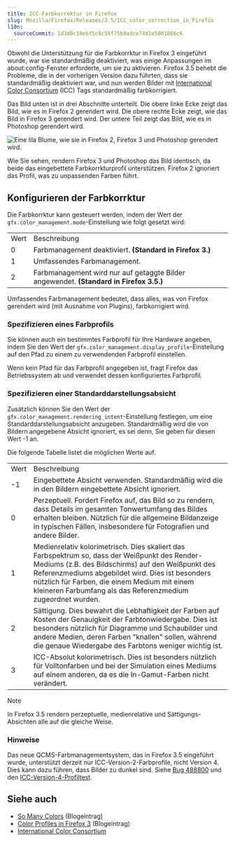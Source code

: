 ```yaml
---
title: ICC-Farbkorrektur in Firefox
slug: Mozilla/Firefox/Releases/3.5/ICC_color_correction_in_Firefox
l10n:
  sourceCommit: 1d3d0c10ebf5c8c55f75b9adce74d1e5001866c6
---
```


Obwohl die Unterstützung für die Farbkorrktur in Firefox 3 eingeführt wurde, war sie standardmäßig deaktiviert, was einige Anpassungen im about:config-Fenster erforderte, um sie zu aktivieren. Firefox 3.5 behebt die Probleme, die in der vorherigen Version dazu führten, dass sie standardmäßig deaktiviert war, und nun werden Bilder mit [International Color Consortium](https://www.color.org/index.xalter) (ICC) Tags standardmäßig farbkorrigiert.

Das Bild unten ist in drei Abschnitte unterteilt. Die obere linke Ecke zeigt das Bild, wie es in Firefox 2 gerendert wird. Die obere rechte Ecke zeigt, wie das Bild in Firefox 3 gerendert wird. Der untere Teil zeigt das Bild, wie es in Photoshop gerendert wird.

![Eine lila Blume, wie sie in Firefox 2, Firefox 3 und Photoshop gerendert wird.](iccsample.jpg)

Wie Sie sehen, rendern Firefox 3 und Photoshop das Bild identisch, da beide das eingebettete Farbkorrkturprofil unterstützen. Firefox 2 ignoriert das Profil, was zu unpassenden Farben führt.

## Konfigurieren der Farbkorrktur

Die Farbkorrktur kann gesteuert werden, indem der Wert der `gfx.color_management.mode`-Einstellung wie folgt gesetzt wird:

<table>
  <tbody>
    <tr>
      <td>Wert</td>
      <td>Beschreibung</td>
    </tr>
    <tr>
      <td>0</td>
      <td>
        Farbmanagement deaktiviert. <strong>(Standard in Firefox 3.)</strong>
      </td>
    </tr>
    <tr>
      <td>1</td>
      <td>Umfassendes Farbmanagement.</td>
    </tr>
    <tr>
      <td>2</td>
      <td>
        Farbmanagement wird nur auf getaggte Bilder angewendet.
        <strong>(Standard in Firefox 3.5.)</strong>
      </td>
    </tr>
  </tbody>
</table>

Umfassendes Farbmanagement bedeutet, dass alles, was von Firefox gerendert wird (mit Ausnahme von Plugins), farbkorrigiert wird.

### Spezifizieren eines Farbprofils

Sie können auch ein bestimmtes Farbprofil für Ihre Hardware angeben, indem Sie den Wert der `gfx.color_management.display_profile`-Einstellung auf den Pfad zu einem zu verwendenden Farbprofil einstellen.

Wenn kein Pfad für das Farbprofil angegeben ist, fragt Firefox das Betriebssystem ab und verwendet dessen konfiguriertes Farbprofil.

### Spezifizieren einer Standarddarstellungsabsicht

Zusätzlich können Sie den Wert der `gfx.color_management.rendering_intent`-Einstellung festlegen, um eine Standarddarstellungsabsicht anzugeben. Standardmäßig wird die von Bildern angegebene Absicht ignoriert, es sei denn, Sie geben für diesen Wert -1 an.

Die folgende Tabelle listet die möglichen Werte auf.

<table>
  <tbody>
    <tr>
      <td>Wert</td>
      <td>Beschreibung</td>
    </tr>
    <tr>
      <td>-1</td>
      <td>
        Eingebettete Absicht verwenden. Standardmäßig wird die in den Bildern
        eingebettete Absicht ignoriert.
      </td>
    </tr>
    <tr>
      <td>0</td>
      <td>
        Perzeptuell. Fordert Firefox auf, das Bild so zu rendern, dass Details im
        gesamten Tonwertumfang des Bildes erhalten bleiben. Nützlich für die
        allgemeine Bildanzeige in typischen Fällen, insbesondere für Fotografien
        und andere Bilder.
      </td>
    </tr>
    <tr>
      <td>1</td>
      <td>
        Medienrelativ kolorimetrisch. Dies skaliert das Farbspektrum so, dass
        der Weißpunkt des Render-Mediums (z.B. des Bildschirms) auf den
        Weißpunkt des Referenzmediums abgebildet wird. Dies ist besonders
        nützlich für Farben, die einem Medium mit einem kleineren Farbumfang als
        das Referenzmedium zugeordnet wurden.
      </td>
    </tr>
    <tr>
      <td>2</td>
      <td>
        Sättigung. Dies bewahrt die Lebhaftigkeit der Farben auf Kosten der
        Genauigkeit der Farbtonwiedergabe. Dies ist besonders nützlich für
        Diagramme und Schaubilder und andere Medien, deren Farben "knallen"
        sollen, während die genaue Wiedergabe des Farbtons weniger wichtig ist.
      </td>
    </tr>
    <tr>
      <td>3</td>
      <td>
        ICC-Absolut kolorimetrisch. Dies ist besonders nützlich für
        Volltonfarben und bei der Simulation eines Mediums auf einem anderen, da
        es die In-Gamut-Farben nicht verändert.
      </td>
    </tr>
  </tbody>
</table>

> [!NOTE]
> In Firefox 3.5 rendern perzeptuelle, medienrelative und Sättigungs-Absichten alle auf die gleiche Weise.

### Hinweise

Das neue QCMS-Farbmanagementsystem, das in Firefox 3.5 eingeführt wurde, unterstützt derzeit nur ICC-Version-2-Farbprofile, nicht Version 4. Dies kann dazu führen, dass Bilder zu dunkel sind. Siehe [Bug 488800](https://bugzil.la/488800) und den [ICC-Version-4-Profiltest](https://www.color.org/version4html.xalter).

## Siehe auch

- [So Many Colors](https://bholley.wordpress.com/2008/09/12/so-many-colors/) (Blogeintrag)
- [Color Profiles in Firefox 3](https://johnresig.com/blog/color-profiles/) (Blogeintrag)
- [International Color Consortium](https://www.color.org/index.xalter)
